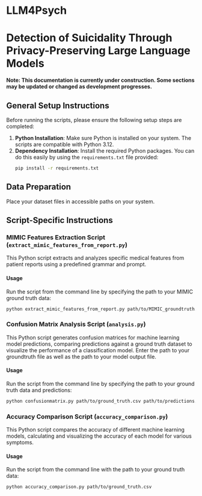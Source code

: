 # LLM4Psych
# Detection of Suicidality Through Privacy-Preserving  Large Language Models
**Note: This documentation is currently under construction. Some sections may be updated or changed as development progresses.**

## General Setup Instructions

Before running the scripts, please ensure the following setup steps are completed:

1. **Python Installation**: Make sure Python is installed on your system. The scripts are compatible with Python 3.12.
2. **Dependency Installation**: Install the required Python packages. You can do this easily by using the `requirements.txt` file provided:
   ```bash
   pip install -r requirements.txt
   ```

## Data Preparation

Place your dataset files in accessible paths on your system.

## Script-Specific Instructions

### MIMIC Features Extraction Script (`extract_mimic_features_from_report.py`)
This Python script extracts and analyzes specific medical features from patient reports using a predefined grammar and prompt.

#### Usage
Run the script from the command line by specifying the path to your MIMIC ground truth data:
    
```bash
python extract_mimic_features_from_report.py path/to/MIMIC_groundtruth.csv
```

### Confusion Matrix Analysis Script (`analysis.py`)

This Python script generates confusion matrices for machine learning model predictions, comparing predictions against a ground truth dataset to visualize the performance of a classification model.
Enter the path to your groundtruth file as well as the path to your model output file. 

#### Usage

Run the script from the command line by specifying the path to your ground truth data and predictions:

```bash
python confusionmatrix.py path/to/ground_truth.csv path/to/predictions.jsonl
```

### Accuracy Comparison Script (`accuracy_comparison.py`)
This Python script compares the accuracy of different machine learning models, calculating and visualizing the accuracy of each model for various symptoms.

#### Usage
Run the script from the command line with the path to your ground truth data:
    
```bash
python accuracy_comparison.py path/to/ground_truth.csv
 ```
